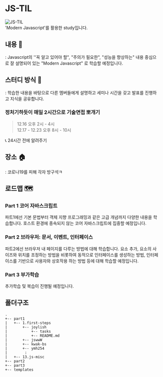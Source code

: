 # JS-TIL
![JS-TIL](https://camo.githubusercontent.com/0d4166e0f04a47966fcd8f0fbcef86b5020e8faa1d8f9f93ec3d6b82720ccca9/687474703a2f2f692e67697068792e636f6d2f335565664d30663835756251732e676966)<br/>
'Modern Javascript'를 활용한 study입니다.

## 내용 📖
: Javascript의 ''꼭 알고 있어야 할", "주의가 필요한", "성능을 향상하는" 내용 중심으로 잘 설명되어 있는 "Modern Javascript" 로 학습할 예정입니다.

## 스터디 방식 🧸
: 학습한 내용을 바탕으로 다른 멤버들에게 설명하고 세미나 시간을 갖고 발표를 진행하고 지식을 공유합니다.

### 정처기하듯이 매일 2시간으로 기술면접 뽀개기
>
> 12.16 오후 2시 - 4시 <br>
> 12.17 - 12.23 오후 8시 - 10시
>
📞 24시간 전에 알려주기


## 장소 🏠 
: 코로나19를 피해 각자 방구석ㅋ


## 로드맵 🗺 
### Part 1 코어 자바스크립트
파트1에선 기본 문법부터 객체 지향 프로그래밍과 같은 고급 개념까지 다양한 내용을 학습합니다.
호스트 환경에 종속되지 않는 코어 자바스크립트에 집중할 예정입니다.

### Part 2 브라우저: 문서, 이벤트, 인터페이스
파트2에선 브라우저 내 페이지를 다루는 방법에 대해 학습합니다. 요소 추가, 요소의 사이즈와 위치를 조정하는 방법을 비롯하여 동적으로 인터페이스를 생성하는 방법, 인터페이스를 기반으로 사용자와 상호작용 하는 방법 등에 대해 학습할 예정입니다.

### Part 3 부가학습
추가학습 및 복습이 진행될 예정입니다.

## 폴더구조
```
.
+-- part1
|   +-- 1.first-steps
|       +-- joylish
|           +-- tasks
|           +-- README.md
|       +-- jswwW
|       +-- kwak-bs
|       +-- ymh254
|        :
|   +-- 13.js-misc
+-- part2
+-- part3
+-- templates
```
